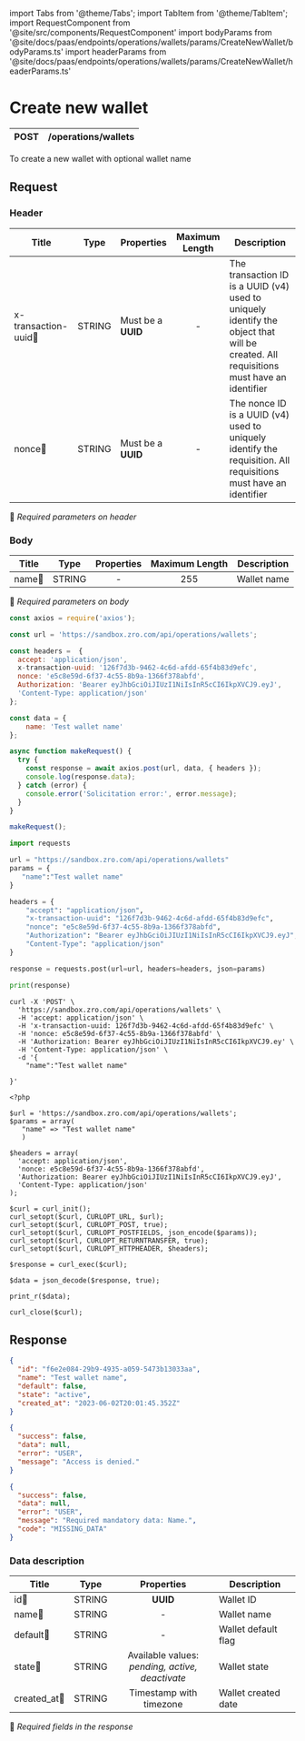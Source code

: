 import Tabs from '@theme/Tabs';
import TabItem from '@theme/TabItem';
import RequestComponent from '@site/src/components/RequestComponent'
import bodyParams from '@site/docs/paas/endpoints/operations/wallets/params/CreateNewWallet/bodyParams.ts'
import headerParams from '@site/docs/paas/endpoints/operations/wallets/params/CreateNewWallet/headerParams.ts'

# Create new wallet

| POST      | /operations/wallets|
| --------- | -------------------|

To create a new wallet with optional wallet name


## Request 

<RequestComponent headerParams={headerParams} bodyParams={bodyParams} endpoint="/operations/wallets" method="post">

### Header

| Title                                    | Type       | Properties         | Maximum Length  | Description                                                                                                                           |
| ---------------------------------------- | :---------:|--------------------|:--------------: |-------------------------------------------------------------------------------------------------------------------------------------- |
| x-transaction-uuid:small_orange_diamond: | STRING     | Must be a **UUID** | -               | The transaction ID is a UUID (v4) used to uniquely identify the object that will be created. All requisitions must have an identifier |
| nonce:small_orange_diamond:              | STRING     | Must be a **UUID** | -               | The nonce ID is a UUID (v4) used to uniquely identify the requisition. All requisitions must have an identifier                       |
:small_orange_diamond: *Required parameters on header*

### Body

| Title                                | Type       | Properties | Maximum Length  | Description |
| -------------------------------------| :---------:|:----------:|:--------------: |-------------|
| name:small_orange_diamond:           | STRING     | -          | 255             | Wallet name |
:small_orange_diamond: *Required parameters on body*


<Tabs>
<TabItem value="js" label="NodeJS">

```js title=Axios
const axios = require('axios');

const url = 'https://sandbox.zro.com/api/operations/wallets';

const headers =  {
  accept: 'application/json',
  x-transaction-uuid: '126f7d3b-9462-4c6d-afdd-65f4b83d9efc',
  nonce: 'e5c8e59d-6f37-4c55-8b9a-1366f378abfd',
  Authorization: 'Bearer eyJhbGciOiJIUzI1NiIsInR5cCI6IkpXVCJ9.eyJ',
  'Content-Type: application/json'
};

const data = {
    name: 'Test wallet name'
};

async function makeRequest() {
  try {
    const response = await axios.post(url, data, { headers });
    console.log(response.data);
  } catch (error) {
    console.error('Solicitation error:', error.message);
  }
}

makeRequest();
```
</TabItem>
<TabItem value="py" label="Python">

```python title=Requests
import requests

url = "https://sandbox.zro.com/api/operations/wallets"
params = {
   "name":"Test wallet name"
}

headers = {
    "accept": "application/json",
    "x-transaction-uuid": "126f7d3b-9462-4c6d-afdd-65f4b83d9efc",
    "nonce": "e5c8e59d-6f37-4c55-8b9a-1366f378abfd",
    "Authorization": "Bearer eyJhbGciOiJIUzI1NiIsInR5cCI6IkpXVCJ9.eyJ",
    "Content-Type": "application/json"
}

response = requests.post(url=url, headers=headers, json=params)

print(response)
```
</TabItem>
<TabItem value="shell" label="Shell">

```shell title=CURL
curl -X 'POST' \
  'https://sandbox.zro.com/api/operations/wallets' \
  -H 'accept: application/json' \
  -H 'x-transaction-uuid: 126f7d3b-9462-4c6d-afdd-65f4b83d9efc' \
  -H 'nonce: e5c8e59d-6f37-4c55-8b9a-1366f378abfd' \
  -H 'Authorization: Bearer eyJhbGciOiJIUzI1NiIsInR5cCI6IkpXVCJ9.ey' \
  -H 'Content-Type: application/json' \
  -d '{
    "name":"Test wallet name"

}'
```
</TabItem>
<TabItem value="php" label="PHP">

```shell title=CURL
<?php

$url = 'https://sandbox.zro.com/api/operations/wallets';
$params = array(
   "name" => "Test wallet name"
   )

$headers = array(
  'accept: application/json',
  'nonce: e5c8e59d-6f37-4c55-8b9a-1366f378abfd',
  'Authorization: Bearer eyJhbGciOiJIUzI1NiIsInR5cCI6IkpXVCJ9.eyJ',
  'Content-Type: application/json'
);

$curl = curl_init();
curl_setopt($curl, CURLOPT_URL, $url);
curl_setopt($curl, CURLOPT_POST, true);
curl_setopt($curl, CURLOPT_POSTFIELDS, json_encode($params));
curl_setopt($curl, CURLOPT_RETURNTRANSFER, true);
curl_setopt($curl, CURLOPT_HTTPHEADER, $headers);

$response = curl_exec($curl);

$data = json_decode($response, true);

print_r($data);

curl_close($curl);
```
</TabItem>
</Tabs>

## Response

<Tabs>
<TabItem value="200" label="200">

```json  title=/operations/wallets
{
  "id": "f6e2e084-29b9-4935-a059-5473b13033aa",
  "name": "Test wallet name",
  "default": false,
  "state": "active",
  "created_at": "2023-06-02T20:01:45.352Z"
}
```
</TabItem>
<TabItem value="401" label="401">

```json  title=/operations/wallets
{
  "success": false,
  "data": null,
  "error": "USER",
  "message": "Access is denied."
}
```
</TabItem>
<TabItem value="422" label="422">

```json  title=/operations/wallets
{
  "success": false,
  "data": null,
  "error": "USER",
  "message": "Required mandatory data: Name.",
  "code": "MISSING_DATA"
}
```
</TabItem>
</Tabs>

### Data description

| Title                             | Type       |Properties                                            | Description                        |
| --------------------------------  |:----------:|:----------------------------------------------------:| ---------------------------------- |
| id:small_orange_diamond:          | STRING     | **UUID**                                             | Wallet ID                          |
| name:small_orange_diamond:        | STRING     | -                                                    | Wallet name                        |
| default:small_orange_diamond:     | STRING     | -                                                    | Wallet default flag                |
| state:small_orange_diamond:       | STRING     | Available values:<br/> *pending, active, deactivate* | Wallet state                       |
| created_at:small_orange_diamond:  | STRING     | Timestamp with timezone                              | Wallet created date                |

:small_orange_diamond: *Required fields in the response*
</RequestComponent>